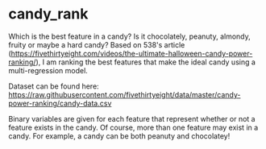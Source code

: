 # candy_rank
Which is the best feature in a candy? Is it chocolately, peanuty, almondy, fruity or maybe a hard candy?
Based on 538's article (https://fivethirtyeight.com/videos/the-ultimate-halloween-candy-power-ranking/), I am ranking the best features that make the ideal candy using a multi-regression model. 

Dataset can be found here:
https://raw.githubusercontent.com/fivethirtyeight/data/master/candy-power-ranking/candy-data.csv

Binary variables are given for each feature that represent whether or not a feature exists in the candy. Of course, more than one feature may exist in a candy.
For example, a candy can be both peanuty and chocolatey!
